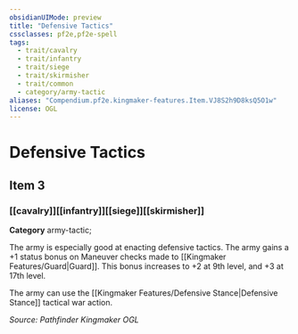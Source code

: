 ```yaml
---
obsidianUIMode: preview
title: "Defensive Tactics"
cssclasses: pf2e,pf2e-spell
tags:
  - trait/cavalry
  - trait/infantry
  - trait/siege
  - trait/skirmisher
  - trait/common
  - category/army-tactic
aliases: "Compendium.pf2e.kingmaker-features.Item.VJ8S2h9D8ksQ5O1w"
license: OGL
---
```

# Defensive Tactics
## Item 3
### [[cavalry]][[infantry]][[siege]][[skirmisher]]

**Category** army-tactic; 




The army is especially good at enacting defensive tactics. The army gains a +1 status bonus on Maneuver checks made to [[Kingmaker Features/Guard|Guard]]. This bonus increases to +2 at 9th level, and +3 at 17th level.

The army can use the [[Kingmaker Features/Defensive Stance|Defensive Stance]] tactical war action.

*Source: Pathfinder Kingmaker*
*OGL*